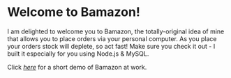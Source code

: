 # Welcome to Bamazon!

I am delighted to welcome you to Bamazon, the totally-original idea of mine that allows you to place orders via your personal computer. As you place your orders stock will deplete, so act fast! Make sure you check it out - I built it especially for you using Node.js & MySQL.

Click [*here*](https://drive.google.com/file/d/1vBS7E8_JIpujJdMevOA6QW-ISamj_Fp4/view) for a short demo of Bamazon at work.
